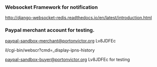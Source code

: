 ### Websocket Framework for notification

http://django-websocket-redis.readthedocs.io/en/latest/introduction.html

### Paypal merchant account for testing.

paypal-sandbox-merchant@portonvictor.org Lv8JDFEc

il/cgi-bin/webscr?cmd=_display-ipns-history

paypal-sandbox-buyer@portonvictor.org Lv8JDFEc for testing
